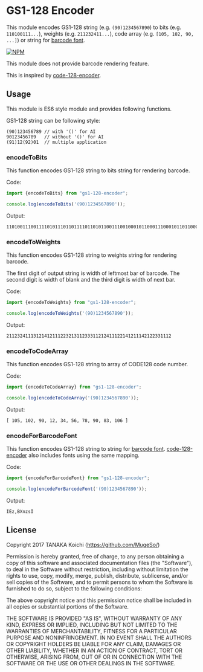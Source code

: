 # GS1-128 Encoder

This module encodes GS1-128 string (e.g. `(90)1234567890`) to bits (e.g. `110100111...`), weights (e.g. `211232411...`),
 code array (e.g. `[105, 102, 90, ...]`) or string for [barcode font](http://grandzebu.net/informatique/codbar-en/code128.htm).

[![NPM](https://nodei.co/npm/gs1-128-encoder.png)](https://nodei.co/npm/gs1-128-encoder/)

This module does not provide barcode rendering feature.

This is inspired by [code-128-encoder](https://www.npmjs.com/package/code-128-encoder).

## Usage

This module is ES6 style module and provides following functions.

GS1-128 string can be following style:
```
(90)123456789 // with '()' for AI
90123456789   // without '()' for AI
(91)12(92)01  // multiple application
```

### encodeToBits

This function encodes GS1-128 string to bits string for rendering barcode.

Code:
```typescript
import {encodeToBits} from "gs1-128-encoder";

console.log(encodeToBits('(90)1234567890'));
```
Output:
```
1101001110011110101110110111101101011001110010001011000111000101101100001010011011110110101111001001100011101011
```

### encodeToWeights

This function encodes GS1-128 string to weights string for rendering barcode.

The first digit of output string is width of leftmost bar of barcode.
The second digit is width of blank and the third digit is width of next bar.

Code:
```typescript
import {encodeToWeights} from "gs1-128-encoder";

console.log(encodeToWeights('(90)1234567890'));
```
Output:
```
2112324111312141211122321311233311212411122141211142122331112
```
### encodeToCodeArray

This function encodes GS1-128 string to array of CODE128 code number.

Code:
```typescript
import {encodeToCodeArray} from "gs1-128-encoder";

console.log(encodeToCodeArray('(90)1234567890'));
```
Output:
```
[ 105, 102, 90, 12, 34, 56, 78, 90, 83, 106 ]
```

### encodeForBarcodeFont

This function encodes GS1-128 string to string for [barcode font](http://grandzebu.net/informatique/codbar-en/code128.htm).
[code-128-encoder](https://www.npmjs.com/package/code-128-encoder) also includes fonts using the same mapping.

Code:
```typescript
import {encodeForBarcodeFont} from "gs1-128-encoder";

console.log(encodeForBarcodeFont('(90)1234567890'));
```
Output:
```
ÍÊz,BXnzsÎ
```
## License

Copyright 2017 TANAKA Koichi (https://github.com/MugeSo/)

Permission is hereby granted, free of charge, to any person obtaining a copy of this software and associated documentation files (the "Software"), to deal in the Software without restriction, including without limitation the rights to use, copy, modify, merge, publish, distribute, sublicense, and/or sell copies of the Software, and to permit persons to whom the Software is furnished to do so, subject to the following conditions:

The above copyright notice and this permission notice shall be included in all copies or substantial portions of the Software.

THE SOFTWARE IS PROVIDED "AS IS", WITHOUT WARRANTY OF ANY KIND, EXPRESS OR IMPLIED, INCLUDING BUT NOT LIMITED TO THE WARRANTIES OF MERCHANTABILITY, FITNESS FOR A PARTICULAR PURPOSE AND NONINFRINGEMENT. IN NO EVENT SHALL THE AUTHORS OR COPYRIGHT HOLDERS BE LIABLE FOR ANY CLAIM, DAMAGES OR OTHER LIABILITY, WHETHER IN AN ACTION OF CONTRACT, TORT OR OTHERWISE, ARISING FROM, OUT OF OR IN CONNECTION WITH THE SOFTWARE OR THE USE OR OTHER DEALINGS IN THE SOFTWARE.